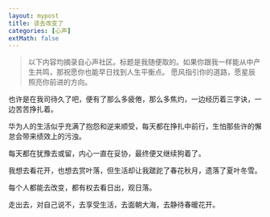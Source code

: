 ```yaml
---
layout: mypost
title: 该去改变了
categories: [心声]
extMath: false
---
```


> 以下内容均摘录自心声社区。标题是我随便取的。如果你跟我一样能从中产生共鸣，那祝愿你也能早日找到人生平衡点。
>  愿风指引你的道路，愿星辰照亮你前进的方向。


也许是在我司待久了吧，便有了那么多疲倦，那么多焦灼，一边经历着三字诀，一边苦苦挣扎着。

华为人的生活似乎充满了抱怨和逆来顺受，每天都在挣扎中前行，生怕那些许的懈怠会带来绩效上的污浊。

每天都在犹豫去或留，内心一直在妥协，最终便又继续狗着了。

我想去看花开，也想去赏叶落，但生活却让我蹉跎了春花秋月，遗落了夏叶冬雪。

每个人都能去改变，都有权去看日出，观日落。

走出去，对自己说不，去享受生活，去面朝大海，去静待春暖花开。

